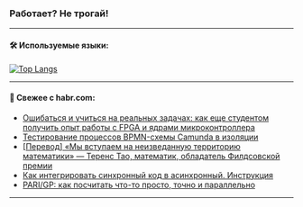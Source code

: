 ### Работает? Не трогай!

---
<!--
#### 🛠️ Technical stack:

![Java](https://img.shields.io/badge/Java-informational?logo=Oracle&style=flat&logoColor=white&color=FF4500)
![Kotlin](https://img.shields.io/badge/Kotlin-informational?logo=Kotlin&style=flat&logoColor=white&color=774D97)
![TS](https://img.shields.io/badge/TypeScript-informational?logo=typeScript&style=flat&logoColor=black&color=017acc)
![Python](https://img.shields.io/badge/Python-informational?logo=Python&style=flat&logoColor=black&color=ffdd54) <br>
![Spring](https://img.shields.io/badge/Spring-informational?logo=Spring&style=flat&logoColor=white&color=6DB33F) 
![SpringBoot](https://img.shields.io/badge/SpringBoot-informational?logo=SpringBoot&style=flat&logoColor=white&color=6DB33F)
![Nest](https://img.shields.io/badge/NestJS-informational?logo=NestJS&style=flat&logoColor=white&color=E0234E) 
![NodeJS](https://img.shields.io/badge/NodeJS-informational?logo=node.js&style=flat&logoColor=white&color=70A760)<br>
![PostgreSQL](https://img.shields.io/badge/PostgreSQL-informational?logo=PostgreSQL&style=flat&logoColor=white&color=DAA520)
![MongoDB](https://img.shields.io/badge/MongoDB-informational?logo=MongoDB&style=flat&logoColor=white&color=870000)
![Apache](https://img.shields.io/badge/Apache-informational?logo=apache&style=flat&logoColor=white&color=f74e28)

___ 
-->

#### 🛠️ Используемые языки:

[![Top Langs](https://github-readme-stats-u2qms2cxw-advtsettinggmailcoms-projects.vercel.app/api/top-langs/?username=zloylis&langs_count=10&hide_title=true&title_color=e6edf3&size_weight=0.5&count_weight=0.5&layout=compact&hide_progress=true&hide_border=true&theme=dracula)](https://github.com/zloylis)

<!---


####  :octocat:&nbsp;&nbsp; Статистика:

![GitHub stats](https://github-readme-stats-u2qms2cxw-advtsettinggmailcoms-projects.vercel.app/api?username=zloylis&show_icons=true&hide_border=true&theme=dracula&title_color=e6edf3&include_all_commits=true&count_private=true&hide_rank=false&hide_title=true&rank_icon=github)
-->
---

#### 💬 Свежее с habr.com:

<!-- BLOG-POST-LIST:START -->
- [Ошибаться и учиться на реальных задачах: как еще студентом получить опыт работы с FPGA и ядрами микроконтроллера](https://habr.com/ru/companies/yadro/articles/848830/?utm_source=habrahabr&utm_medium=rss&utm_campaign=848830)
- [Тестирование процессов BPMN-схемы Camunda в изоляции](https://habr.com/ru/companies/simbirsoft/articles/849000/?utm_source=habrahabr&utm_medium=rss&utm_campaign=849000)
- [[Перевод] «Мы вступаем на неизведанную территорию математики» — Теренс Тао, математик, обладатель Филдсовской премии](https://habr.com/ru/articles/849026/?utm_source=habrahabr&utm_medium=rss&utm_campaign=849026)
- [Как интегрировать синхронный код в асинхронный. Инструкция](https://habr.com/ru/companies/first/articles/848976/?utm_source=habrahabr&utm_medium=rss&utm_campaign=848976)
- [PARI/GP: как посчитать что-то просто, точно и параллельно](https://habr.com/ru/companies/ruvds/articles/848650/?utm_source=habrahabr&utm_medium=rss&utm_campaign=848650)
<!-- BLOG-POST-LIST:END -->

---
